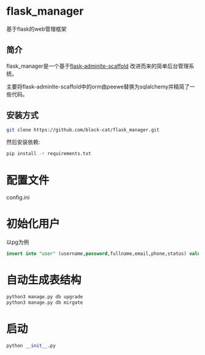 # flask_manager

基于flask的web管理框架

## 简介

flask_manager是一个基于[flask-adminlte-scaffold](https://github.com/xiiiblue/flask-adminlte-scaffold) 改进而来的简单后台管理系统。

主要将flask-adminlte-scaffold中的orm由peewe替换为sqlalchemy并精简了一些代码。

## 安装方式

```sh
git clone https://github.com/block-cat/flask_manager.git
```

然后安装依赖:

```sh
pip install -r requirements.txt
```

# 配置文件

config.ini

# 初始化用户

以pg为例

```sql
insert into "user" (username,password,fullname,email,phone,status) values ('admin','pbkdf2:sha256:50000$99JpNyzo$74d2e66765e6396d626822bc80100749afd4489cc0a4fe7e8e97394f1801e996','admin','admin@123.com','123','t');
```

# 自动生成表结构

```sh
python3 manage.py db upgrade
python3 manage.py db mirgate
```

# 启动

```python
python __init__.py
```
